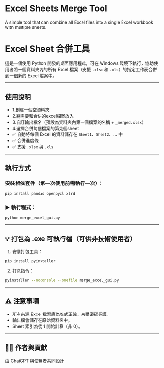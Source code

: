 # Excel Sheets Merge Tool
A simple tool that can combine all Excel files into a single Excel workbook with multiple sheets. 

# Excel Sheet 合併工具

這是一個使用 Python 開發的桌面應用程式，可在 Windows 環境下執行，協助使用者將一個資料夾內的所有 Excel 檔案（支援 `.xlsx` 和 `.xls`）的指定工作表合併到一個新的 Excel 檔案中。

---

## 使用說明

- 1.創建一個空資料夾 
- 2.將需要和合併的excel檔案放入
- 3.自訂輸出檔名（預設為資料夾內第一個檔案的名稱 + `_merged.xlsx`）
- 4.選擇合併每個檔案的第幾個sheet
- ✅ 自動將每個 Excel 的資料儲存在 `Sheet1`、`Sheet2`、... 中
- ✅ 合併進度條
- ✅ 支援 `.xlsx` 與 `.xls`

---

## 執行方式

### 安裝相依套件（第一次使用前需執行一次）：

```bash
pip install pandas openpyxl xlrd
```

### ▶️ 執行程式：

```bash
python merge_excel_gui.py
```

---

## 💡 打包為 .exe 可執行檔（可供非技術使用者）

1. 安裝打包工具：

```bash
pip install pyinstaller
```

2. 打包指令：

```bash
pyinstaller --noconsole --onefile merge_excel_gui.py
```

---

## ⚠️ 注意事項

- 所有來源 Excel 檔案應為格式正確、未受密碼保護。
- 輸出檔會儲存在原始資料夾中。
- Sheet 索引為從 1 開始計算（非 0）。

---

## 🧑‍💻 作者與貢獻
由 ChatGPT 與使用者共同設計
